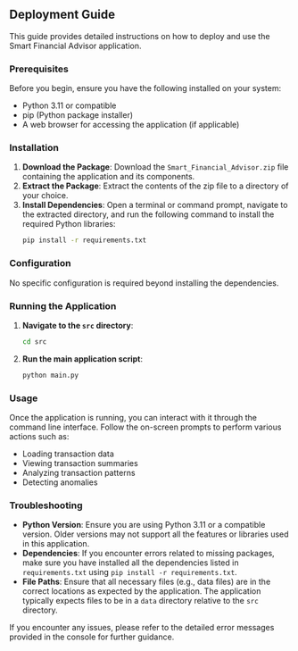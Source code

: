 ## Deployment Guide

This guide provides detailed instructions on how to deploy and use the Smart Financial Advisor application.

### Prerequisites

Before you begin, ensure you have the following installed on your system:

*   Python 3.11 or compatible
*   pip (Python package installer)
*   A web browser for accessing the application (if applicable)

### Installation

1.  **Download the Package**: Download the `Smart_Financial_Advisor.zip` file containing the application and its components.
2.  **Extract the Package**: Extract the contents of the zip file to a directory of your choice.
3.  **Install Dependencies**: Open a terminal or command prompt, navigate to the extracted directory, and run the following command to install the required Python libraries:
    ```bash
    pip install -r requirements.txt
    ```

### Configuration

No specific configuration is required beyond installing the dependencies.

### Running the Application

1.  **Navigate to the `src` directory**:
    ```bash
    cd src
    ```
2.  **Run the main application script**:
    ```bash
    python main.py
    ```

### Usage

Once the application is running, you can interact with it through the command line interface. Follow the on-screen prompts to perform various actions such as:

*   Loading transaction data
*   Viewing transaction summaries
*   Analyzing transaction patterns
*   Detecting anomalies

### Troubleshooting

*   **Python Version**: Ensure you are using Python 3.11 or a compatible version. Older versions may not support all the features or libraries used in this application.
*   **Dependencies**: If you encounter errors related to missing packages, make sure you have installed all the dependencies listed in `requirements.txt` using `pip install -r requirements.txt`.
*   **File Paths**: Ensure that all necessary files (e.g., data files) are in the correct locations as expected by the application. The application typically expects files to be in a `data` directory relative to the `src` directory.

If you encounter any issues, please refer to the detailed error messages provided in the console for further guidance.
